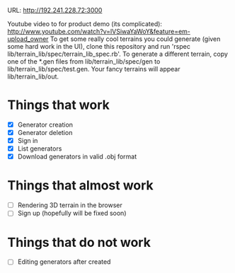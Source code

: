 URL: http://192.241.228.72:3000

Youtube video to for product demo (its complicated): http://www.youtube.com/watch?v=lVSiwaYaWoY&feature=em-upload_owner
To get some really cool terrains you could generate (given some hard work in the UI), clone this repository and run 'rspec lib/terrain_lib/spec/terrain_lib_spec.rb'. To generate a different terrain, copy one of the *.gen files from lib/terrain_lib/spec/gen to lib/terrain_lib/spec/test.gen. Your fancy terrains will appear lib/terrain_lib/out.

Things that work
================

 - [x] Generator creation
 - [x] Generator deletion
 - [x] Sign in
 - [x] List generators
 - [x] Download generators in valid .obj format

Things that almost work
=======================

 - [ ] Rendering 3D terrain in the browser
 - [ ] Sign up (hopefully will be fixed soon)

Things that do not work
=======================

 - [ ] Editing generators after created
